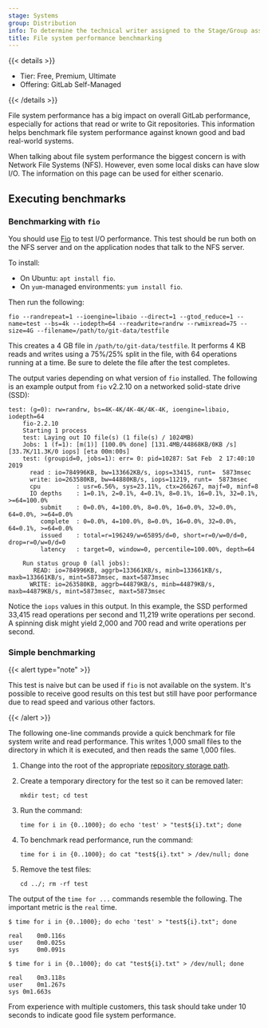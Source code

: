 ```yaml
---
stage: Systems
group: Distribution
info: To determine the technical writer assigned to the Stage/Group associated with this page, see https://handbook.gitlab.com/handbook/product/ux/technical-writing/#assignments
title: File system performance benchmarking
---
```


{{< details >}}

- Tier: Free, Premium, Ultimate
- Offering: GitLab Self-Managed

{{< /details >}}

File system performance has a big impact on overall GitLab performance,
especially for actions that read or write to Git repositories. This information
helps benchmark file system performance against known good and bad real-world
systems.

When talking about file system performance the biggest concern is
with Network File Systems (NFS). However, even some local disks can have slow
I/O. The information on this page can be used for either scenario.

## Executing benchmarks

### Benchmarking with `fio`

You should use
[Fio](https://fio.readthedocs.io/en/latest/fio_doc.html) to test I/O
performance. This test should be run both on the NFS server and on the
application nodes that talk to the NFS server.

To install:

- On Ubuntu: `apt install fio`.
- On `yum`-managed environments: `yum install fio`.

Then run the following:

```shell
fio --randrepeat=1 --ioengine=libaio --direct=1 --gtod_reduce=1 --name=test --bs=4k --iodepth=64 --readwrite=randrw --rwmixread=75 --size=4G --filename=/path/to/git-data/testfile
```

This creates a 4 GB file in `/path/to/git-data/testfile`. It performs
4 KB reads and writes using a 75%/25% split in the file, with 64
operations running at a time. Be sure to delete the file after the test
completes.

The output varies depending on what version of `fio` installed. The following
is an example output from `fio` v2.2.10 on a networked solid-state drive (SSD):

```plaintext
test: (g=0): rw=randrw, bs=4K-4K/4K-4K/4K-4K, ioengine=libaio, iodepth=64
    fio-2.2.10
    Starting 1 process
    test: Laying out IO file(s) (1 file(s) / 1024MB)
    Jobs: 1 (f=1): [m(1)] [100.0% done] [131.4MB/44868KB/0KB /s] [33.7K/11.3K/0 iops] [eta 00m:00s]
    test: (groupid=0, jobs=1): err= 0: pid=10287: Sat Feb  2 17:40:10 2019
      read : io=784996KB, bw=133662KB/s, iops=33415, runt=  5873msec
      write: io=263580KB, bw=44880KB/s, iops=11219, runt=  5873msec
      cpu          : usr=6.56%, sys=23.11%, ctx=266267, majf=0, minf=8
      IO depths    : 1=0.1%, 2=0.1%, 4=0.1%, 8=0.1%, 16=0.1%, 32=0.1%, >=64=100.0%
         submit    : 0=0.0%, 4=100.0%, 8=0.0%, 16=0.0%, 32=0.0%, 64=0.0%, >=64=0.0%
         complete  : 0=0.0%, 4=100.0%, 8=0.0%, 16=0.0%, 32=0.0%, 64=0.1%, >=64=0.0%
         issued    : total=r=196249/w=65895/d=0, short=r=0/w=0/d=0, drop=r=0/w=0/d=0
         latency   : target=0, window=0, percentile=100.00%, depth=64

    Run status group 0 (all jobs):
       READ: io=784996KB, aggrb=133661KB/s, minb=133661KB/s, maxb=133661KB/s, mint=5873msec, maxt=5873msec
      WRITE: io=263580KB, aggrb=44879KB/s, minb=44879KB/s, maxb=44879KB/s, mint=5873msec, maxt=5873msec
```

Notice the `iops` values in this output. In this example, the SSD
performed 33,415 read operations per second and 11,219 write operations
per second. A spinning disk might yield 2,000 and 700 read and write
operations per second.

### Simple benchmarking

{{< alert type="note" >}}

This test is naive but can be used if `fio` is not
available on the system. It's possible to receive good results on this
test but still have poor performance due to read speed and various other
factors.

{{< /alert >}}

The following one-line commands provide a quick benchmark for file system write and read
performance. This writes 1,000 small files to the directory in which it is
executed, and then reads the same 1,000 files.

1. Change into the root of the appropriate
   [repository storage path](../repository_storage_paths.md).
1. Create a temporary directory for the test so it can be removed later:

   ```shell
   mkdir test; cd test
   ```

1. Run the command:

   ```shell
   time for i in {0..1000}; do echo 'test' > "test${i}.txt"; done
   ```

1. To benchmark read performance, run the command:

   ```shell
   time for i in {0..1000}; do cat "test${i}.txt" > /dev/null; done
   ```

1. Remove the test files:

   ```shell
   cd ../; rm -rf test
   ```

The output of the `time for ...` commands resemble the following. The
important metric is the `real` time.

```shell
$ time for i in {0..1000}; do echo 'test' > "test${i}.txt"; done

real    0m0.116s
user    0m0.025s
sys     0m0.091s

$ time for i in {0..1000}; do cat "test${i}.txt" > /dev/null; done

real    0m3.118s
user    0m1.267s
sys 0m1.663s
```

From experience with multiple customers, this task should take under 10
seconds to indicate good file system performance.
